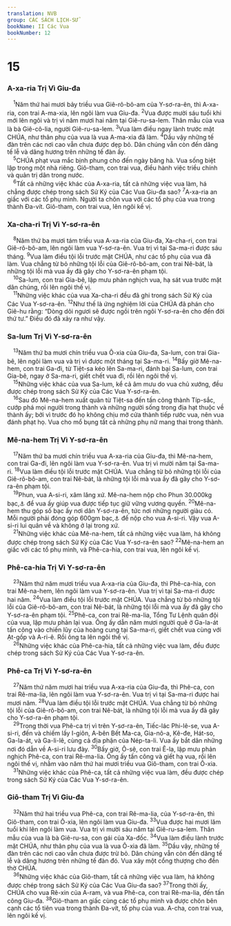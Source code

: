 ```yaml
---
translation: NVB
group: CÁC SÁCH LỊCH-SỬ
bookName: II Các Vua 
bookNumber: 12
---
```


<div class="title"><h1>15</h1><h3>A-xa-ria Trị Vì Giu-đa </h3></div>
<span class="verse 2vua_15_1"> <sup>1</sup>Năm thứ hai mươi bảy triều vua Giê-rô-bô-am của Y-sơ-ra-ên, thì A-xa-ria, con trai A-ma-xia, lên ngôi làm vua Giu-đa. </span>
<span class="verse 2vua_15_2"><sup>2</sup>Vua được mười sáu tuổi khi mới lên ngôi và trị vì năm mươi hai năm tại Giê-ru-sa-lem. Thân mẫu của vua là bà Giê-cô-lia, người Giê-ru-sa-lem. </span>
<span class="verse 2vua_15_3"><sup>3</sup>Vua làm điều ngay lành trước mặt CHÚA, như thân phụ của vua là vua A-ma-xia đã làm. </span>
<span class="verse 2vua_15_4"><sup>4</sup>Dầu vậy những tế đàn trên các nơi cao vẫn chưa được dẹp bỏ. Dân chúng vẫn còn đến dâng tế lễ và dâng hương trên những tế đàn ấy. <br/></span>
<span class="verse 2vua_15_5"> <sup>5</sup>CHÚA phạt vua mắc bịnh phung cho đến ngày băng hà. Vua sống biệt lập trong một nhà riêng. Giô-tham, con trai vua, điều hành việc triều chính và quản trị dân trong nước. <br/></span>
<span class="verse 2vua_15_6"> <sup>6</sup>Tất cả những việc khác của A-xa-ria, tất cả những việc vua làm, há chẳng được chép trong sách Sử Ký của Các Vua Giu-đa sao? </span>
<span class="verse 2vua_15_7"><sup>7</sup>A-xa-ria an giấc với các tổ phụ mình. Người ta chôn vua với các tổ phụ của vua trong thành Đa-vít. Giô-tham, con trai vua, lên ngôi kế vị. <br/></span>
<div class="title"><h3>Xa-cha-ri Trị Vì Y-sơ-ra-ên </h3></div>
<span class="verse 2vua_15_8"> <sup>8</sup>Năm thứ ba mươi tám triều vua A-xa-ria của Giu-đa, Xa-cha-ri, con trai Giê-rô-bô-am, lên ngôi làm vua Y-sơ-ra-ên. Vua trị vì tại Sa-ma-ri được sáu tháng. </span>
<span class="verse 2vua_15_9"><sup>9</sup>Vua làm điều tội lỗi trước mặt CHÚA, như các tổ phụ của vua đã làm. Vua chẳng từ bỏ những tội lỗi của Giê-rô-bô-am, con trai Nê-bát, là những tội lỗi mà vua ấy đã gây cho Y-sơ-ra-ên phạm tội. <br/></span>
<span class="verse 2vua_15_10"> <sup>10</sup>Sa-lum, con trai Gia-bê, lập mưu phản nghịch vua, hạ sát vua trước mặt dân chúng, rồi lên ngôi thế vị. <br/></span>
<span class="verse 2vua_15_11"> <sup>11</sup>Những việc khác của vua Xa-cha-ri đều đã ghi trong sách Sử Ký của Các Vua Y-sơ-ra-ên. </span>
<span class="verse 2vua_15_12"><sup>12</sup>Như thế là ứng nghiệm lời của CHÚA đã phán cho Giê-hu rằng: “Dòng dõi ngươi sẽ được ngồi trên ngôi Y-sơ-ra-ên cho đến đời thứ tư.” Điều đó đã xảy ra như vậy. <br/></span>
<div class="title"><h3>Sa-lum Trị Vì Y-sơ-ra-ên </h3></div>
<span class="verse 2vua_15_13"> <sup>13</sup>Năm thứ ba mươi chín triều vua Ô-xia của Giu-đa, Sa-lum, con trai Gia-bê, lên ngôi làm vua và trị vì được một tháng tại Sa-ma-ri. </span>
<span class="verse 2vua_15_14"><sup>14</sup>Bấy giờ Mê-na-hem, con trai Ga-đi, từ Tiệt-sa kéo lên Sa-ma-ri, đánh bại Sa-lum, con trai Gia-bê, ngay ở Sa-ma-ri, giết chết vua đi, rồi lên ngôi thế vị. <br/></span>
<span class="verse 2vua_15_15"> <sup>15</sup>Những việc khác của vua Sa-lum, kể cả âm mưu do vua chủ xướng, đều được chép trong sách Sử Ký của Các Vua Y-sơ-ra-ên. <br/></span>
<span class="verse 2vua_15_16"> <sup>16</sup>Sau đó Mê-na-hem xuất quân từ Tiệt-sa đến tấn công thành Típ-sắc, cướp phá mọi người trong thành và những người sống trong địa hạt thuộc về thành ấy; bởi vì trước đó họ không chịu mở cửa thành tiếp rước vua, nên vua đánh phạt họ. Vua cho mổ bụng tất cả những phụ nữ mang thai trong thành. <br/></span>
<div class="title"><h3>Mê-na-hem Trị Vì Y-sơ-ra-ên </h3></div>
<span class="verse 2vua_15_17"> <sup>17</sup>Năm thứ ba mươi chín triều vua A-xa-ria của Giu-đa, thì Mê-na-hem, con trai Ga-đi, lên ngôi làm vua Y-sơ-ra-ên. Vua trị vì mười năm tại Sa-ma-ri. </span>
<span class="verse 2vua_15_18"><sup>18</sup>Vua làm điều tội lỗi trước mặt CHÚA. Vua chẳng từ bỏ những tội lỗi của Giê-rô-bô-am, con trai Nê-bát, là những tội lỗi mà vua ấy đã gây cho Y-sơ-ra-ên phạm tội. <br/></span>
<span class="verse 2vua_15_19"> <sup>19</sup>Phun, vua A-si-ri, xâm lăng xứ. Mê-na-hem nộp cho Phun 30.000kg bạc,<a data-toggle="tooltip" data-placement="bottom" title="Nt: 1.000 ta-lâng">⚓</a> để vua ấy giúp vua được tiếp tục giữ vững vương quyền. </span>
<span class="verse 2vua_15_20"><sup>20</sup>Mê-na-hem thu góp số bạc ấy nơi dân Y-sơ-ra-ên, tức nơi những người giàu có. Mỗi người phải đóng góp 600gm bạc,<a data-toggle="tooltip" data-placement="bottom" title="Nt: 50 shê-ken">⚓</a> để nộp cho vua A-si-ri. Vậy vua A-si-ri lui quân về và không ở lại trong xứ. <br/></span>
<span class="verse 2vua_15_21"> <sup>21</sup>Những việc khác của Mê-na-hem, tất cả những việc vua làm, há không được chép trong sách Sử Ký của Các Vua Y-sơ-ra-ên sao? </span>
<span class="verse 2vua_15_22"><sup>22</sup>Mê-na-hem an giấc với các tổ phụ mình, và Phê-ca-hia, con trai vua, lên ngôi kế vị. <br/></span>
<div class="title"><h3>Phê-ca-hia Trị Vì Y-sơ-ra-ên </h3></div>
<span class="verse 2vua_15_23"> <sup>23</sup>Năm thứ năm mươi triều vua A-xa-ria của Giu-đa, thì Phê-ca-hia, con trai Mê-na-hem, lên ngôi làm vua Y-sơ-ra-ên. Vua trị vì tại Sa-ma-ri được hai năm. </span>
<span class="verse 2vua_15_24"><sup>24</sup>Vua làm điều tội lỗi trước mặt CHÚA. Vua chẳng từ bỏ những tội lỗi của Giê-rô-bô-am, con trai Nê-bát, là những tội lỗi mà vua ấy đã gây cho Y-sơ-ra-ên phạm tội. </span>
<span class="verse 2vua_15_25"><sup>25</sup>Phê-ca, con trai Rê-ma-lia, Tổng Tư Lệnh quân đội của vua, lập mưu phản lại vua. Ông ấy dẫn năm mươi người quê ở Ga-la-át tấn công vào chiến lũy của hoàng cung tại Sa-ma-ri, giết chết vua cùng với Ạt-gốp và A-ri-ê. Rồi ông ta lên ngôi thế vị. <br/></span>
<span class="verse 2vua_15_26"> <sup>26</sup>Những việc khác của Phê-ca-hia, tất cả những việc vua làm, đều được chép trong sách Sử Ký của Các Vua Y-sơ-ra-ên. <br/></span>
<div class="title"><h3>Phê-ca Trị Vì Y-sơ-ra-ên </h3></div>
<span class="verse 2vua_15_27"> <sup>27</sup>Năm thứ năm mươi hai triều vua A-xa-ria của Giu-đa, thì Phê-ca, con trai Rê-ma-lia, lên ngôi làm vua Y-sơ-ra-ên. Vua trị vì tại Sa-ma-ri được hai mươi năm. </span>
<span class="verse 2vua_15_28"><sup>28</sup>Vua làm điều tội lỗi trước mặt CHÚA. Vua chẳng từ bỏ những tội lỗi của Giê-rô-bô-am, con trai Nê-bát, là những tội lỗi mà vua ấy đã gây cho Y-sơ-ra-ên phạm tội. <br/></span>
<span class="verse 2vua_15_29"> <sup>29</sup>Trong thời vua Phê-ca trị vì trên Y-sơ-ra-ên, Tiếc-lác Phi-lê-se, vua A-si-ri, đến và chiếm lấy I-giôn, A-bên Bết Ma-ca, Gia-nô-a, Kê-đe, Hát-so, Ga-la-át, và Ga-li-lê, cùng cả địa phận của Nép-ta-li. Vua ấy bắt dân những nơi đó dẫn về A-si-ri lưu đày. </span>
<span class="verse 2vua_15_30"><sup>30</sup>Bấy giờ, Ô-sê, con trai Ê-la, lập mưu phản nghịch Phê-ca, con trai Rê-ma-lia. Ông ấy tấn công và giết hạ vua, rồi lên ngôi thế vị, nhằm vào năm thứ hai mươi triều vua Giô-tham, con trai Ô-xia. <br/></span>
<span class="verse 2vua_15_31"> <sup>31</sup>Những việc khác của Phê-ca, tất cả những việc vua làm, đều được chép trong sách Sử Ký của Các Vua Y-sơ-ra-ên. <br/></span>
<div class="title"><h3>Giô-tham Trị Vì Giu-đa </h3></div>
<span class="verse 2vua_15_32"> <sup>32</sup>Năm thứ hai triều vua Phê-ca, con trai Rê-ma-lia, của Y-sơ-ra-ên, thì Giô-tham, con trai Ô-xia, lên ngôi làm vua Giu-đa. </span>
<span class="verse 2vua_15_33"><sup>33</sup>Vua được hai mươi lăm tuổi khi lên ngôi làm vua. Vua trị vì mười sáu năm tại Giê-ru-sa-lem. Thân mẫu của vua là bà Giê-ru-sa, con gái của Xa-đốc. </span>
<span class="verse 2vua_15_34"><sup>34</sup>Vua làm điều lành trước mặt CHÚA, như thân phụ của vua là vua Ô-xia đã làm. </span>
<span class="verse 2vua_15_35"><sup>35</sup>Dầu vậy, những tế đàn trên các nơi cao vẫn chưa được trừ bỏ. Dân chúng vẫn còn đến dâng tế lễ và dâng hương trên những tế đàn đó. Vua xây một cổng thượng cho đền thờ CHÚA. <br/></span>
<span class="verse 2vua_15_36"> <sup>36</sup>Những việc khác của Giô-tham, tất cả những việc vua làm, há không được chép trong sách Sử Ký của Các Vua Giu-đa sao? </span>
<span class="verse 2vua_15_37"><sup>37</sup>Trong thời ấy, CHÚA cho vua Rê-xin của A-ram, và vua Phê-ca, con trai Rê-ma-lia, đến tấn công Giu-đa. </span>
<span class="verse 2vua_15_38"><sup>38</sup>Giô-tham an giấc cùng các tổ phụ mình và được chôn bên cạnh các tổ tiên vua trong thành Đa-vít, tổ phụ của vua. A-cha, con trai vua, lên ngôi kế vị. <br/></span>
